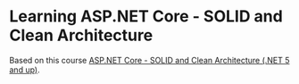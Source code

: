 # Learning ASP.NET Core - SOLID and Clean Architecture

Based on this course [ASP.NET Core - SOLID and Clean Architecture (.NET 5 and up)](https://learning.oreilly.com/videos/asp-net-core/9781803231228/).
